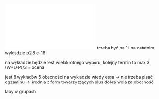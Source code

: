 ![](Notatki/Semestr%205/Technologie%20sieciowe/Wykłady/Wykład%201/TS-1-2024.pdf)
trzeba być na 1 i na ostatnim wykładzie
p2.8 c-16

na wykładzie będzie test wielokrotnego wyboru, kolejny termin to max 3
(W+L+P)/3 = ocena

jest 8 wykładów 5 obecności na wykładzie wtedy essa -> nie trzeba pisać egzaminu -> średnia z form towarzyszących plus dobra wola za obecność

laby w grupach